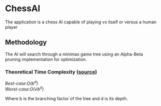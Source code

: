 
# ChessAI
The application is a chess AI capable of playing vs itself or versus a human player

## Methodology 
The AI will search through a minimax game tree using an Alpha-Beta pruning implementation for optimization.   
### Theoretical Time Complexity ([source](https://en.wikipedia.org/wiki/Alpha%E2%80%93beta_pruning))   
    
*Best-case:O(b<sup>d</sup>)*       
*Worst-case:O(√b<sup>d</sup>)*

Where b is the branching factor of the tree and d is its depth.
